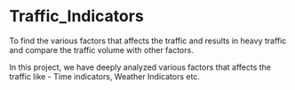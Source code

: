 # Traffic_Indicators
To find the various factors that affects the traffic and results in heavy traffic and compare the traffic volume with other factors.

In this project, we have deeply analyzed various factors that affects the traffic like - Time indicators, Weather Indicators etc.
